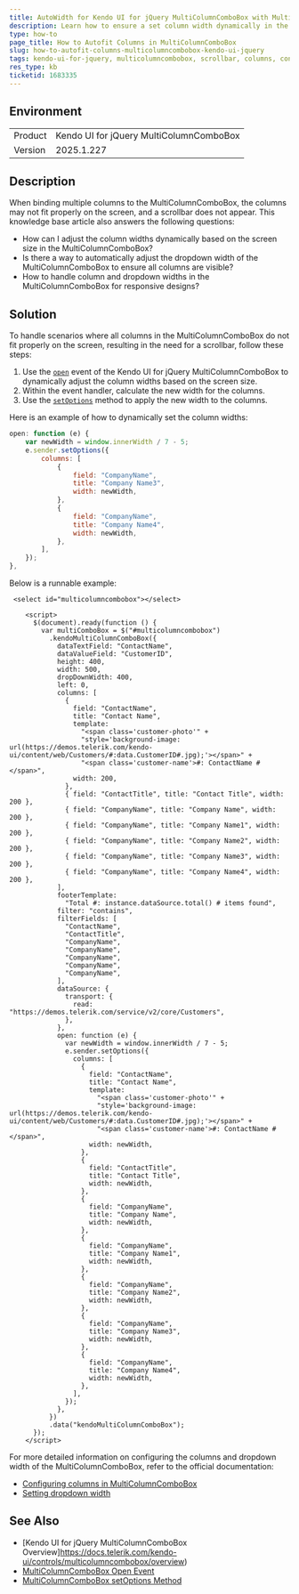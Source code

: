```yaml
---
title: AutoWidth for Kendo UI for jQuery MultiColumnComboBox with Multiple Columns
description: Learn how to ensure a set column width dynamically in the Kendo UI for jQuery MultiColumnComboBox when not all columns fit on the screen.
type: how-to
page_title: How to Autofit Columns in MultiColumnComboBox 
slug: how-to-autofit-columns-multicolumncombobox-kendo-ui-jquery
tags: kendo-ui-for-jquery, multicolumncombobox, scrollbar, columns, configuration
res_type: kb
ticketid: 1683335
---
```


## Environment

<table>
<tbody>
<tr>
<td>Product</td>
<td>Kendo UI for jQuery MultiColumnComboBox</td>
</tr>
<tr>
<td>Version</td>
<td>2025.1.227</td>
</tr>
</tbody>
</table>

## Description

When binding multiple columns to the MultiColumnComboBox, the columns may not fit properly on the screen, and a scrollbar does not appear. This knowledge base article also answers the following questions:
- How can I adjust the column widths dynamically based on the screen size in the MultiColumnComboBox?
- Is there a way to automatically adjust the dropdown width of the MultiColumnComboBox to ensure all columns are visible?
- How to handle column and dropdown widths in the MultiColumnComboBox for responsive designs?

## Solution

To handle scenarios where all columns in the MultiColumnComboBox do not fit properly on the screen, resulting in the need for a scrollbar, follow these steps:

1. Use the [`open`](/api/javascript/ui/multicolumncombobox/events/open) event of the Kendo UI for jQuery MultiColumnComboBox to dynamically adjust the column widths based on the screen size. 
2. Within the event handler, calculate the new width for the columns.
3. Use the [`setOptions`](/api/javascript/ui/widget/methods/setoptions) method to apply the new width to the columns.

Here is an example of how to dynamically set the column widths:

```javascript
open: function (e) {              
    var newWidth = window.innerWidth / 7 - 5;
    e.sender.setOptions({
        columns: [
            {
                field: "CompanyName",
                title: "Company Name3",
                width: newWidth,
            },
            {
                field: "CompanyName",
                title: "Company Name4",
                width: newWidth,
            },
        ],
    });
},
```

Below is a runnable example: 

```dojo
 <select id="multicolumncombobox"></select>

    <script>
      $(document).ready(function () {
        var multiComboBox = $("#multicolumncombobox")
          .kendoMultiColumnComboBox({
            dataTextField: "ContactName",
            dataValueField: "CustomerID",
            height: 400,
            width: 500,
            dropDownWidth: 400,
            left: 0,
            columns: [
              {
                field: "ContactName",
                title: "Contact Name",
                template:
                  "<span class='customer-photo'" +
                  "style='background-image: url(https://demos.telerik.com/kendo-ui/content/web/Customers/#:data.CustomerID#.jpg);'></span>" +
                  "<span class='customer-name'>#: ContactName #</span>",
                width: 200,
              },
              { field: "ContactTitle", title: "Contact Title", width: 200 },
              { field: "CompanyName", title: "Company Name", width: 200 },
              { field: "CompanyName", title: "Company Name1", width: 200 },
              { field: "CompanyName", title: "Company Name2", width: 200 },
              { field: "CompanyName", title: "Company Name3", width: 200 },
              { field: "CompanyName", title: "Company Name4", width: 200 },
            ],
            footerTemplate:
              "Total #: instance.dataSource.total() # items found",
            filter: "contains",
            filterFields: [
              "ContactName",
              "ContactTitle",
              "CompanyName",
              "CompanyName",
              "CompanyName",
              "CompanyName",
              "CompanyName",
            ],
            dataSource: {
              transport: {
                read: "https://demos.telerik.com/service/v2/core/Customers",
              },
            },
            open: function (e) {
              var newWidth = window.innerWidth / 7 - 5;
              e.sender.setOptions({
                columns: [
                  {
                    field: "ContactName",
                    title: "Contact Name",
                    template:
                      "<span class='customer-photo'" +
                      "style='background-image: url(https://demos.telerik.com/kendo-ui/content/web/Customers/#:data.CustomerID#.jpg);'></span>" +
                      "<span class='customer-name'>#: ContactName #</span>",
                    width: newWidth,
                  },
                  {
                    field: "ContactTitle",
                    title: "Contact Title",
                    width: newWidth,
                  },
                  {
                    field: "CompanyName",
                    title: "Company Name",
                    width: newWidth,
                  },
                  {
                    field: "CompanyName",
                    title: "Company Name1",
                    width: newWidth,
                  },
                  {
                    field: "CompanyName",
                    title: "Company Name2",
                    width: newWidth,
                  },
                  {
                    field: "CompanyName",
                    title: "Company Name3",
                    width: newWidth,
                  },
                  {
                    field: "CompanyName",
                    title: "Company Name4",
                    width: newWidth,
                  },
                ],
              });
            },
          })
          .data("kendoMultiColumnComboBox");
      });
    </script>
```

For more detailed information on configuring the columns and dropdown width of the MultiColumnComboBox, refer to the official documentation:
- [Configuring columns in MultiColumnComboBox](https://docs.telerik.com/kendo-ui/api/javascript/ui/multicolumncombobox/configuration/columns.width)
- [Setting dropdown width](https://docs.telerik.com/kendo-ui/api/javascript/ui/multicolumncombobox/configuration/dropdownwidth)

## See Also

- [Kendo UI for jQuery MultiColumnComboBox Overview]https://docs.telerik.com/kendo-ui/controls/multicolumncombobox/overview)
- [MultiColumnComboBox Open Event](https://docs.telerik.com/kendo-ui/api/javascript/ui/multicolumncombobox/events/open)
- [MultiColumnComboBox setOptions Method](https://docs.telerik.com/kendo-ui/api/javascript/ui/widget/methods/setoptions)
